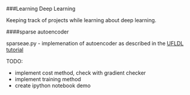###Learning Deep Learning

Keeping track of projects while learning about deep learning.

####sparse autoencoder

sparseae.py - implemenation of autoencoder as described in the [UFLDL tutorial](http://ufldl.stanford.edu/wiki/index.php/Exercise:Sparse_Autoencoder)

TODO:
- implement cost method, check with gradient checker
- implement training method
- create ipython notebook demo



